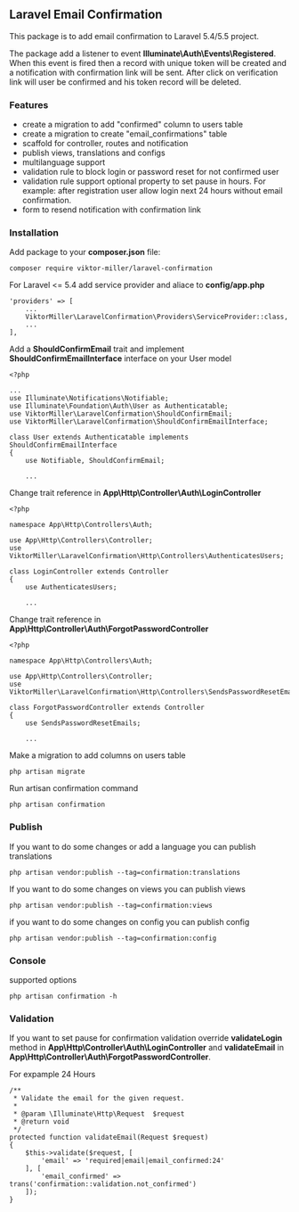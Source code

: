 ## Laravel Email Confirmation ##

This package is to add email confirmation to Laravel 5.4/5.5 project.

The package add a listener to event **Illuminate\Auth\Events\Registered**. When this event is fired then a record with unique token will be created and a notification with confirmation link will be sent. After click on verification link will user be confirmed and his token record will be deleted.

### Features ###
- create a migration to add "confirmed" column to users table
- create a migration to create "email_confirmations" table
- scaffold for controller, routes and notification
- publish views, translations and configs
- multilanguage support
- validation rule to block login or password reset for not confirmed user
- validation rule support optional property to set pause in hours. For example: after registration user allow login next 24 hours without email confirmation.
- form to resend notification with confirmation link


### Installation ###

Add package to your **composer.json** file:

	composer require viktor-miller/laravel-confirmation
	
For Laravel <= 5.4 add service provider and aliace to **config/app.php**

	'providers' => [
		...
		ViktorMiller\LaravelConfirmation\Providers\ServiceProvider::class,
		...
	],

Add a **ShouldConfirmEmail** trait and implement **ShouldConfirmEmailInterface** interface on your User model

	<?php
	
	...
	use Illuminate\Notifications\Notifiable;
	use Illuminate\Foundation\Auth\User as Authenticatable;
	use ViktorMiller\LaravelConfirmation\ShouldConfirmEmail;
	use ViktorMiller\LaravelConfirmation\ShouldConfirmEmailInterface;
	
	class User extends Authenticatable implements ShouldConfirmEmailInterface
	{
	    use Notifiable, ShouldConfirmEmail;
	    
	    ...

Change trait reference in **App\Http\Controller\Auth\LoginController**

	<?php

	namespace App\Http\Controllers\Auth;
	
	use App\Http\Controllers\Controller;
	use ViktorMiller\LaravelConfirmation\Http\Controllers\AuthenticatesUsers;
	
	class LoginController extends Controller
	{
	    use AuthenticatesUsers;
	    
	    ...

Change trait reference in **App\Http\Controller\Auth\ForgotPasswordController**

	<?php

	namespace App\Http\Controllers\Auth;
	
	use App\Http\Controllers\Controller;
	use ViktorMiller\LaravelConfirmation\Http\Controllers\SendsPasswordResetEmails;
	
	class ForgotPasswordController extends Controller
	{
	    use SendsPasswordResetEmails;
	    
	    ...

Make a migration to add columns on users table

	php artisan migrate
	
Run artisan confirmation command
	
	php artisan confirmation

### Publish ###

If you want to do some changes or add a language you can publish translations

	php artisan vendor:publish --tag=confirmation:translations
	
If you want to do some changes on views you can publish views

	php artisan vendor:publish --tag=confirmation:views

if you want to do some changes on config you can publish config

	php artisan vendor:publish --tag=confirmation:config
	
### Console ###
supported options

	php artisan confirmation -h
	
### Validation ###
If you want to set pause for confirmation validation override **validateLogin** method in **App\Http\Controller\Auth\LoginController** and **validateEmail** in **App\Http\Controller\Auth\ForgotPasswordController**.

For expample 24 Hours

	/**
     * Validate the email for the given request.
     *
     * @param \Illuminate\Http\Request  $request
     * @return void
     */
    protected function validateEmail(Request $request)
    {
        $this->validate($request, [
            'email' => 'required|email|email_confirmed:24'
        ], [
            'email_confirmed' => trans('confirmation::validation.not_confirmed')
        ]);
    }
